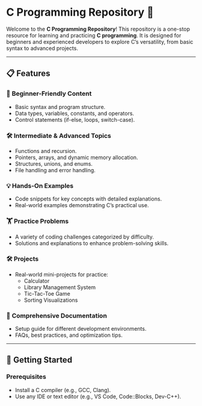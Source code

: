 # C Programming Repository 📘

Welcome to the **C Programming Repository**! This repository is a one-stop resource for learning and practicing **C programming**. It is designed for beginners and experienced developers to explore C’s versatility, from basic syntax to advanced projects.

---

## 📋 Features

### 🔰 **Beginner-Friendly Content**
- Basic syntax and program structure.
- Data types, variables, constants, and operators.
- Control statements (if-else, loops, switch-case).

### 🛠️ **Intermediate & Advanced Topics**
- Functions and recursion.
- Pointers, arrays, and dynamic memory allocation.
- Structures, unions, and enums.
- File handling and error handling.

### 💡 **Hands-On Examples**
- Code snippets for key concepts with detailed explanations.
- Real-world examples demonstrating C’s practical use.

### 🏋️ **Practice Problems**
- A variety of coding challenges categorized by difficulty.
- Solutions and explanations to enhance problem-solving skills.

### 🛠️ **Projects**
- Real-world mini-projects for practice:
  - Calculator
  - Library Management System
  - Tic-Tac-Toe Game
  - Sorting Visualizations

### 📖 **Comprehensive Documentation**
- Setup guide for different development environments.
- FAQs, best practices, and optimization tips.

---

## 🚀 Getting Started

### Prerequisites
- Install a C compiler (e.g., GCC, Clang).
- Use any IDE or text editor (e.g., VS Code, Code::Blocks, Dev-C++).

